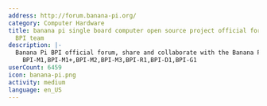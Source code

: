 ```yaml
---
address: http://forum.banana-pi.org/
category: Computer Hardware
title: banana pi single board computer open source project official forum SinoVoip
  BPI team
description: |-
  Banana Pi BPI official forum, share and collaborate with the Banana Pi community!
    BPI-M1,BPI-M1+,BPI-M2,BPI-M3,BPI-R1,BPI-D1,BPI-G1
userCount: 6459
icon: banana-pi.png
activity: medium
language: en_US
---
```

